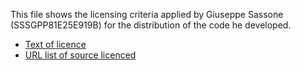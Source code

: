 This file shows the licensing criteria applied by Giuseppe Sassone (SSSGPP81E25E919B) for the distribution of the code he developed.

- [Text of licence](licences/Licence.md)
- [URL list of source licenced]()